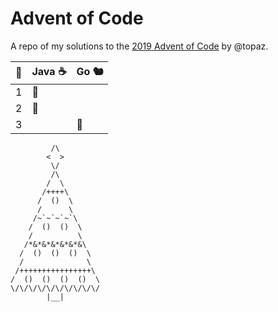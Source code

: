 # Advent of Code
A repo of my solutions to the [2019 Advent of Code](https://adventofcode.com/2019/) by @topaz.

|📅|Java ☕|Go 🐿️|
|---|----|--|
| 1 |🎄  |  |
| 2 |🎅  |  |
| 3 |    |🌟|


             /\
            <  >
             \/
             /\
            /  \
           /++++\
          /  ()  \
          /      \
         /~`~`~`~`\
        /  ()  ()  \
        /          \
       /*&*&*&*&*&*&\
      /  ()  ()  ()  \
      /              \
     /++++++++++++++++\
    /  ()  ()  ()  ()  \
    \/\/\/\/\/\/\/\/\/\/
            |__|
